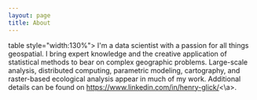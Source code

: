 ```yaml
---
layout: page
title: About
---
```


table style="width:130%"> 
	<tr style="font-size:0.9em; vertical-align: top; background-color: #989898">
		<td style="width:100%">I'm a data scientist with a passion for all things geospatial. I bring expert knowledge and the creative application of statistical methods to bear on complex geographic problems. Large-scale analysis, distributed computing, parametric modeling, cartography, and raster-based ecological analysis appear in much of my work. Additional details can be found on <a href="LinkedIn">https://www.linkedin.com/in/henry-glick/<\a>.
		</td>
	</tr>
</table>
  
